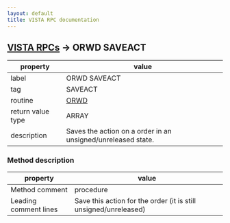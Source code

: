 ```yaml
---
layout: default
title: VISTA RPC documentation
---
```




## [VISTA RPCs](TableOfContent.md) &#8594; ORWD SAVEACT 

 property | value 
--- | --- 
 label | ORWD SAVEACT
 tag | SAVEACT
 routine | [ORWD](http://code.osehra.org/dox/Routine_ORWD_source.html)
 return value type | ARRAY
 description | Saves the action on a order in an unsigned/unreleased state.


### Method description

 property | value 
--- | --- 
 Method comment | procedure
 Leading comment lines | Save this action for the order (it is still unsigned/unreleased)